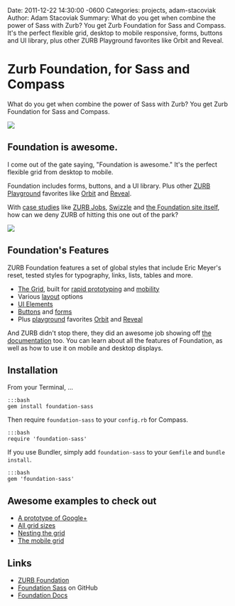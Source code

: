 Date: 2011-12-22 14:30:00 -0600
Categories: projects, adam-stacoviak
Author: Adam Stacoviak
Summary: What do you get when combine the power of Sass with Zurb? You get Zurb Foundation for Sass and Compass. It's the perfect flexible grid, desktop to mobile responsive, forms, buttons and UI library, plus other ZURB Playground favorites like Orbit and Reveal.

# Zurb Foundation, for Sass and Compass

What do you get when combine the power of Sass with Zurb? You get Zurb Foundation for Sass and Compass.

<a href="http://foundation.zurb.com/"><img src="/attachments/zurb-foundation.png" class="full" /></a>

## Foundation is awesome.

I come out of the gate saying, "Foundation is awesome." It's the perfect flexible grid from desktop to mobile.

Foundation includes forms, buttons, and a UI library. Plus other [ZURB Playground](http://www.zurb.com/playground) favorites like [Orbit](http://www.zurb.com/playground/orbit-jquery-image-slider) and [Reveal](http://www.zurb.com/playground/reveal-modal-plugin).

With [case studies](http://foundation.zurb.com/case-foundation.php) like [ZURB Jobs](http://www.zurb.com/jobs), [Swizzle](http://foundation.zurb.com/case-swizzle.php) and [the Foundation site itself](http://foundation.zurb.com/case-foundation.php), how can we deny ZURB of hitting this one out of the park?

<a href="http://www.getswizzle.com/"><img src="http://foundation.zurb.com/images/case-swizzle.jpg" class="full" /></a>

## Foundation's Features

ZURB Foundation features a set of global styles that include Eric Meyer's reset, tested styles for typography, links, lists, tables and more.

* [The Grid](http://foundation.zurb.com/grid.php), built for [rapid prototyping](http://foundation.zurb.com/prototyping.php) and [mobility](http://foundation.zurb.com/mobile.php)
* Various [layout](http://foundation.zurb.com/docs/layout.php) options
* [UI Elements](http://foundation.zurb.com/docs/ui.php)
* [Buttons](http://foundation.zurb.com/docs/buttons.php) and [forms](http://foundation.zurb.com/docs/forms.php)
* Plus [playground](http://www.zurb.com/playground) favorites [Orbit](http://www.zurb.com/playground/orbit-jquery-image-slider) and [Reveal](http://www.zurb.com/playground/reveal-modal-plugin)

And ZURB didn't stop there, they did an awesome job showing off [the documentation](http://foundation.zurb.com/docs/index.php) too. You can learn about all the features of Foundation, as well as how to use it on mobile and desktop displays.

## Installation

From your Terminal, ...
    
    :::bash
    gem install foundation-sass


Then require `foundation-sass` to your `config.rb` for Compass.

    :::bash
    require 'foundation-sass'
    
If you use Bundler, simply add `foundation-sass` to your `Gemfile` and `bundle install`.

    :::bash
    gem 'foundation-sass'


## Awesome examples to check out

* [A prototype of Google+](http://foundation.zurb.com/prototype-example2.php)
* [All grid sizes](http://foundation.zurb.com/grid-example1.php)
* [Nesting the grid](http://foundation.zurb.com/grid-example2.php)
* [The mobile grid](http://foundation.zurb.com/mobile-example1.php)

## Links

* [ZURB Foundation](http://foundation.zurb.com/)
* [Foundation Sass](https://github.com/zurb/foundation-sass) on GitHub
* [Foundation Docs](http://foundation.zurb.com/docs/)